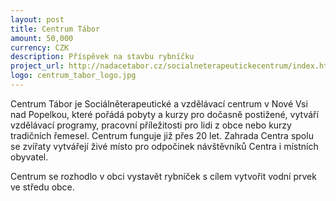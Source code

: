 ```yaml
---
layout: post
title: Centrum Tábor
amount: 50,000
currency: CZK
description: Příspěvek na stavbu rybníčku
project_url: http://nadacetabor.cz/socialneterapeutickecentrum/index.html
logo: centrum_tabor_logo.jpg
---
```


Centrum Tábor je Sociálněterapeutické a vzdělávací centrum v Nové Vsi nad Popelkou, které pořádá pobyty a kurzy pro dočasně postižené, vytváří vzdělávací programy, pracovní příležitosti pro lidi z obce nebo kurzy tradičních řemesel. Centrum funguje již přes 20 let. Zahrada Centra spolu se zvířaty vytvářejí živé místo pro odpočinek návštěvníků Centra i místních obyvatel.

Centrum se rozhodlo v obci vystavět rybníček s cílem vytvořit vodní prvek ve středu obce.
